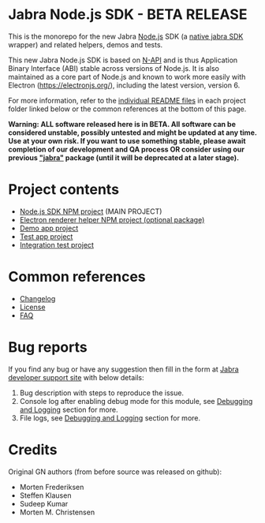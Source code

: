 # Jabra Node.js SDK - BETA RELEASE

This is the monorepo for the new Jabra [Node.js](https://nodejs.org) SDK (a [native jabra SDK](https://developer.jabra.com/site/global/sdks/overview/index.gsp) wrapper) and related helpers, demos and tests.

This new Jabra Node.js SDK is based on [N-API](https://nodejs.org/api/n-api.html) and is thus Application Binary Interface (ABI) stable across versions of Node.js. It is also maintained as a core part of Node.js and known to work more easily with Electron (https://electronjs.org/), including the latest version, version 6.

For more information, refer to the [individual README files](#Project-Contents) in each project folder linked below or the common references at the bottom of this page.

**Warning: ALL software released here is in BETA. All software can be considered unstable, possibly untested and might be updated at any time. Use at your own risk. If you want to use something stable, please await completion of our development and QA process OR consider using our previous ["jabra"](https://www.npmjs.com/package/jabra) package (until it will be deprecated at a later stage).**

# Project contents
- [Node.js SDK NPM project](nodesdk/README.md) (MAIN PROJECT)
- [Electron renderer helper NPM project (optional package)](electronrendererhelper/README.md)
- [Demo app project](demoapp/README.md)
- [Test app project](testapp/README.md)
- [Integration test project](integrationtest/README.md)

# Common references
- [Changelog](CHANGELOG.md)
- [License](LICENSE.md)
- [FAQ](FAQ.md)


# Bug reports
If you find any bug or have any suggestion then fill in the form at [Jabra developer support site](https://developer.jabra.com/ticket/support/) with below details:

1. Bug description with steps to reproduce the issue.
2. Console log after enabling debug mode for this module, see [Debugging and Logging](nodesdk/README.md#debugging-and-logging) section for more.
3. File logs, see [Debugging and Logging](nodesdk/README.md#debugging-and-logging) section for more.

# Credits

Original GN authors (from before source was released on github):
- Morten Frederiksen
- Steffen Klausen
- Sudeep Kumar
- Morten M. Christensen

